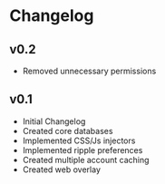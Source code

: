 # Changelog

## v0.2
* Removed unnecessary permissions

## v0.1
* Initial Changelog
* Created core databases
* Implemented CSS/Js injectors
* Implemented ripple preferences
* Created multiple account caching
* Created web overlay
